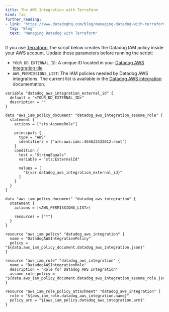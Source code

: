 ```yaml
---
title: The AWS Integration with Terraform
kind: faq
further_reading:
- link: "https://www.datadoghq.com/blog/managing-datadog-with-terraform/"
  tag: "Blog"
  text: "Managing Datadog with Terraform"
---
```


If you use [Terraform][1], the script below creates the Datadog IAM policy inside your AWS account. Update these parameters before running the script:

* `YOUR_DD_EXTERNAL_ID`: A unique ID located in your [Datadog AWS Integration tile][2].
* `AWS_PERMISSIONS_LIST`: The IAM policies needed by Datadog AWS integrations. The current list is available in the [Datadog AWS integration][3] documentation.

```text
variable "datadog_aws_integration_external_id" {
  default = "<YOUR_DD_EXTERNAL_ID>"
  description = ""
}

data "aws_iam_policy_document" "datadog_aws_integration_assume_role" {
  statement {
    actions = ["sts:AssumeRole"]

    principals {
      type = "AWS"
      identifiers = ["arn:aws:iam::464622532012:root"]
    }
    condition {
      test = "StringEquals"
      variable = "sts:ExternalId"

      values = [
        "${var.datadog_aws_integration_external_id}"
      ]
    }
  }
}

data "aws_iam_policy_document" "datadog_aws_integration" {
  statement {
    actions = [<AWS_PERMISSIONS_LIST>]

    resources = ["*"]
  }
}

resource "aws_iam_policy" "datadog_aws_integration" {
  name = "DatadogAWSIntegrationPolicy"
  policy = "${data.aws_iam_policy_document.datadog_aws_integration.json}"
}

resource "aws_iam_role" "datadog_aws_integration" {
  name = "DatadogAWSIntegrationRole"
  description = "Role for Datadog AWS Integration"
  assume_role_policy = "${data.aws_iam_policy_document.datadog_aws_integration_assume_role.json}"
}

resource "aws_iam_role_policy_attachment" "datadog_aws_integration" {
  role = "${aws_iam_role.datadog_aws_integration.name}"
  policy_arn = "${aws_iam_policy.datadog_aws_integration.arn}"
}
```

[1]: https://www.terraform.io
[2]: https://app.datadoghq.com/account/settings#integrations/amazon_web_services
[3]: /integrations/amazon_web_services/?tab=manual#all-permissions

